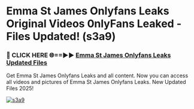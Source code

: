 # Emma St James Onlyfans Leaks Original Videos 0nlyFans Leaked - Files Updated! (s3a9)

<h3>🔴 CLICK HERE 🌐==►► <a href="https://tinyurl.com/2m67pmp6" rel="nofollow">Emma St James Onlyfans Leaks Updated Files</a></h3>

Get Emma St James Onlyfans Leaks and all content. Now you can access all videos and pictures of Emma St James Onlyfans Leaks. New Updated Files 2025!

[![s3a9](https://i.imgur.com/H4QAA4z.gif)](https://tinyurl.com/2m67pmp6)